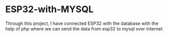 # ESP32-with-MYSQL
Through this project, I have connected ESP32 with the database with the help of php where we can send the data from esp32 to mysql over internet.
